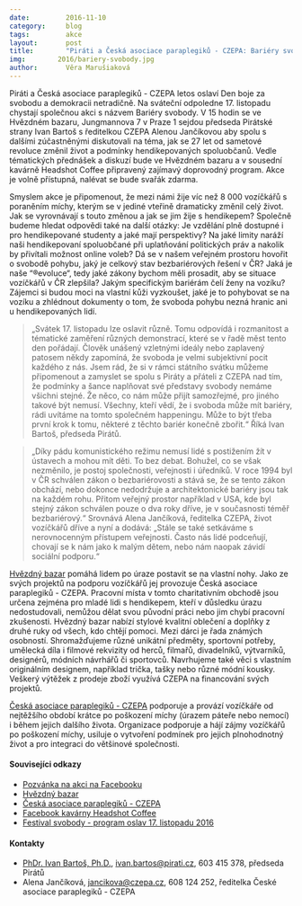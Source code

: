 ```yaml
---
date:         2016-11-10
category:     blog
tags:         akce
layout:       post
title:        "Piráti a Česká asociace paraplegiků - CZEPA: Bariéry svobody - netradiční oslava svátku 17. listopadu." 
img:        2016/bariery-svobody.jpg
author:       Věra Marušiaková
---
```


Piráti a Česká asociace paraplegiků - CZEPA letos oslaví Den boje za svobodu a demokracii netradičně. Na sváteční odpoledne 17. listopadu chystají společnou akci s názvem Bariéry svobody. V 15 hodin se ve Hvězdném bazaru, Jungmannova 7 v Praze 1 sejdou předseda Pirátské strany Ivan Bartoš s ředitelkou CZEPA Alenou Jančíkovou aby spolu s dalšími zúčastněnými diskutovali na téma, jak se 27 let od sametové revoluce změnil život a podmínky hendikepovaných spoluobčanů. Vedle tématických přednášek a diskuzí bude ve Hvězdném bazaru a v sousední kavárně Headshot Coffee připravený zajímavý doprovodný program. Akce je volně přístupná, nalévat se bude svařák zdarma.

Smyslem akce je připomenout, že mezi námi žije víc než 8 000 vozíčkářů s poraněním míchy, kterým se v jediné vteřině dramaticky změnil celý život. Jak se vyrovnávají s touto změnou a jak se jim žije s hendikepem? Společně budeme hledat odpovědi také na další otázky: Je vzdělání plně dostupné i pro hendikepované studenty a jaké mají perspektivy? Na jaké limity naráží naši hendikepovaní spoluobčané při uplatňování politických práv a nakolik by přivítali možnost online voleb? Dá se v našem veřejném prostoru hovořit o svobodě pohybu, jaký je celkový stav bezbariérových řešení v ČR? Jaká je naše “®evoluce“, tedy jaké zákony bychom měli prosadit, aby se situace vozíčkářů v ČR zlepšila? Jakým specifickým bariérám čelí ženy na vozíku? Zájemci si budou moci na vlastní kůži vyzkoušet, jaké je to pohybovat se na vozíku a zhlédnout dokumenty o tom, že svoboda pohybu nezná hranic ani u hendikepovaných lidí.

> „Svátek 17. listopadu lze oslavit různě. Tomu odpovídá i rozmanitost a tématické zaměření různých demonstrací, které se v řadě měst tento den pořádají. Člověk unášený vzletnými ideály nebo zaplavený patosem někdy zapomíná, že svoboda je velmi subjektivní pocit každého z nás. Jsem rád, že si v rámci státního svátku můžeme připomenout a zamyslet se spolu s Piráty a přáteli z CZEPA nad tím, že podmínky a šance naplňovat své představy svobody nemáme všichni stejné. Že něco, co nám může přijít samozřejmé, pro jiného takové být nemusí. Všechny, kteří vědí, že i svoboda může mít bariéry, rádi uvítáme na tomto společném happeningu. Může to být třeba první krok k tomu, některé z těchto bariér konečně zbořit.“ Říká Ivan Bartoš, předseda Pirátů.

> „Díky pádu komunistického režimu nemusí lidé s postižením žít v ústavech a mohou mít děti. To bez debat. Bohužel, co se však nezměnilo, je postoj společnosti, veřejnosti i úředníků. V roce 1994 byl v ČR schválen zákon o bezbariérovosti a stává se, že se tento zákon obchází, nebo dokonce nedodržuje a architektonické bariéry jsou tak na každém rohu. Přitom veřejný prostor například v USA, kde byl stejný zákon schválen pouze o dva roky dříve, je v současnosti téměř bezbariérový.“ Srovnává Alena Jančíková, ředitelka CZEPA, život vozíčkářů dříve a nyní a dodává: „Stále se také setkáváme s nerovnocenným přístupem veřejnosti. Často nás lidé podceňují, chovají se k nám jako k malým dětem, nebo nám naopak závidí sociální podporu.“

[Hvězdný bazar](http://www.hvezdnybazar.cz/) pomáhá lidem po úraze postavit se na vlastní nohy. Jako ze svých projektů na podporu vozíčkářů jej provozuje Česká asociace paraplegiků - CZEPA. Pracovní místa v tomto charitativním obchodě jsou určena zejména pro mladé lidi s hendikepem, kteří v důsledku úrazu nedostudovali, nemůžou dělat svou původní práci nebo jim chybí pracovní zkušenosti. Hvězdný bazar nabízí stylové kvalitní oblečení a doplňky z druhé ruky od všech, kdo chtějí pomoci. Mezi dárci je řada známých osobností. Shromažďujeme různé unikátní předměty, sportovní potřeby, umělecká díla i filmové rekvizity od herců, filmařů, divadelníků, výtvarníků, designérů, módních návrhářů či sportovců. Navrhujeme také věci s vlastním originálním designem, například trička, tašky nebo různé módní kousky. Veškerý výtěžek z prodeje zboží využívá CZEPA na financování svých projektů.

[Česká asociace paraplegiků - CZEPA](http://www.czepa.cz/) podporuje a provází vozíčkáře od nejtěžšího období krátce po poškození míchy (úrazem páteře nebo nemocí) i během jejich dalšího života. Organizace podporuje a hájí zájmy vozíčkářů po poškození míchy, usiluje o vytvoření podmínek pro jejich plnohodnotný život a pro integraci do většinové společnosti.

#### Souvisejíci odkazy

* [Pozvánka na akci na Facebooku](https://www.facebook.com/events/1831053750472622/)
* [Hvězdný bazar](http://www.hvezdnybazar.cz/)
* [Česká asociace paraplegiků - CZEPA](http://www.czepa.cz/)
* [Facebook kavárny Headshot Coffee](https://www.facebook.com/headshotcz/?fref=ts/)
* [Festival svobody - program oslav 17. listopadu 2016](http://www.festivalsvobody.cz/program//?fref=ts/)

#### Kontakty

* [PhDr. Ivan Bartoš, Ph.D.](https://www.pirati.cz/lide/ivan_bartos), [ivan.bartos@pirati.cz](mailto:ivan.bartos@pirati.cz), 603 415 378, předseda Pirátů
* Alena Jančíková, jancikova@czepa.cz, 608 124 252, ředitelka České asociace paraplegiků - CZEPA

